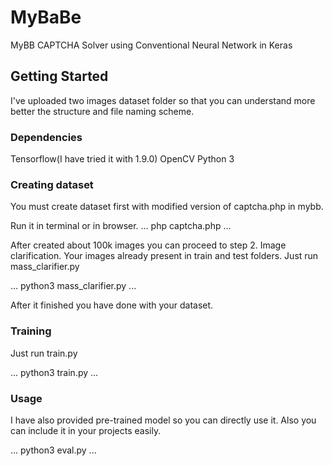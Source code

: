 # MyBaBe
MyBB CAPTCHA Solver using Conventional Neural Network in Keras


## Getting Started

I've uploaded two images dataset folder so that you can understand more better the structure and file naming scheme.

### Dependencies

Tensorflow(I have tried it with 1.9.0)
OpenCV
Python 3

### Creating dataset

You must create dataset first with modified version of captcha.php in mybb.

Run it in terminal or in browser.
...
php captcha.php
...

After created about 100k images you can proceed to step 2. Image clarification.
Your images already present in train and test folders. Just run mass_clarifier.py

...
python3 mass_clarifier.py
...

After it finished you have done with your dataset.

### Training

Just run train.py

...
python3 train.py
...

### Usage

I have also provided pre-trained model so you can directly use it. Also you can include it in your projects easily.

...
python3 eval.py
...

